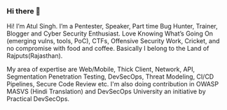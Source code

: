 ### Hi there 👋
Hi! I’m Atul Singh. I’m a Pentester, Speaker, Part time Bug Hunter, Trainer, Blogger and Cyber Security Enthusiast. Love Knowing What’s Going On (emerging vulns, tools, PoC), CTFs, Offensive Security Work, Cricket, and no compromise with food and coffee. Basically I belong to the Land of Rajputs(Rajasthan).

My area of expertise are Web/Mobile, Thick Client, Network, API, Segmentation Penetration Testing, DevSecOps, Threat Modeling, CI/CD Pipelines, Secure Code Review etc. I'm also doing contribution in OWASP MASVS (Hindi Translation) and DevSecOps University an initiative by Practical DevSecOps.
